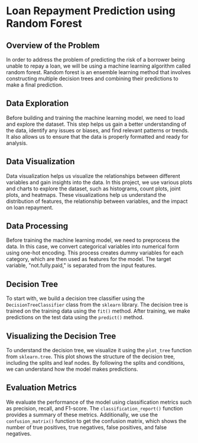 # Loan Repayment Prediction using Random Forest

## Overview of the Problem

In order to address the problem of predicting the risk of a borrower being unable to repay a loan, we will be using a machine learning algorithm called random forest. Random forest is an ensemble learning method that involves constructing multiple decision trees and combining their predictions to make a final prediction.

## Data Exploration

Before building and training the machine learning model, we need to load and explore the dataset. This step helps us gain a better understanding of the data, identify any issues or biases, and find relevant patterns or trends. It also allows us to ensure that the data is properly formatted and ready for analysis.

## Data Visualization

Data visualization helps us visualize the relationships between different variables and gain insights into the data. In this project, we use various plots and charts to explore the dataset, such as histograms, count plots, joint plots, and heatmaps. These visualizations help us understand the distribution of features, the relationship between variables, and the impact on loan repayment.

## Data Processing

Before training the machine learning model, we need to preprocess the data. In this case, we convert categorical variables into numerical form using one-hot encoding. This process creates dummy variables for each category, which are then used as features for the model. The target variable, "not.fully.paid," is separated from the input features.

## Decision Tree

To start with, we build a decision tree classifier using the `DecisionTreeClassifier` class from the `sklearn` library. The decision tree is trained on the training data using the `fit()` method. After training, we make predictions on the test data using the `predict()` method.

## Visualizing the Decision Tree

To understand the decision tree, we visualize it using the `plot_tree` function from `sklearn.tree`. This plot shows the structure of the decision tree, including the splits and leaf nodes. By following the splits and conditions, we can understand how the model makes predictions.

## Evaluation Metrics

We evaluate the performance of the model using classification metrics such as precision, recall, and F1-score. The `classification_report()` function provides a summary of these metrics. Additionally, we use the `confusion_matrix()` function to get the confusion matrix, which shows the number of true positives, true negatives, false positives, and false negatives.

